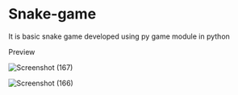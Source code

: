 # Snake-game
It is basic snake game developed using py game module in python


Preview

![Screenshot (167)](https://user-images.githubusercontent.com/45101690/76957937-b989ee00-693c-11ea-8203-e3d6b57131fd.png)


![Screenshot (166)](https://user-images.githubusercontent.com/45101690/76957940-babb1b00-693c-11ea-9254-233eb82bfe94.png)

